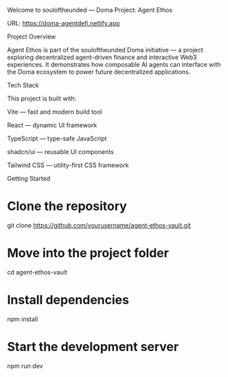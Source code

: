 Welcome to souloftheunded — Doma Project: Agent Ethos

URL: https://doma-agentdefi.netlify.app

Project Overview

Agent Ethos is part of the souloftheunded Doma initiative — a project exploring decentralized agent-driven finance and interactive Web3 experiences.
It demonstrates how composable AI agents can interface with the Doma ecosystem to power future decentralized applications.

Tech Stack

This project is built with:

Vite — fast and modern build tool

React — dynamic UI framework

TypeScript — type-safe JavaScript

shadcn/ui — reusable UI components

Tailwind CSS — utility-first CSS framework

Getting Started
# Clone the repository
git clone https://github.com/yourusername/agent-ethos-vault.git

# Move into the project folder
cd agent-ethos-vault

# Install dependencies
npm install

# Start the development server
npm run dev
